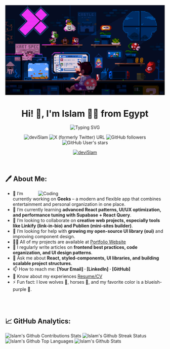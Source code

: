 <!-- Banner. -->
<img src="./assets/images/banner.gif" alt="Banner"/>

<!-- My Name. -->
<h1 align="center">Hi! 👋, I'm Islam 🥷🏻 from Egypt</h1>

<!-- Typing. -->
<div align="center">
  <img src="https://readme-typing-svg.demolab.com?font=Roboto+Slab&weight=800&size=24&letterSpacing=1px&duration=4000&pause=1000&color=FFFFFF&center=true&vCenter=true&width=588&lines=A+passionate+Full-Stack+Developer;A+passionate+Front-End+Developer;A+passionate+Filmmer;A+passionate+Gamer;A+passionate+Traveler" alt="Typing SVG" />
</div>

<!-- Shields. -->
<p align="center">
  <img src="https://komarev.com/ghpvc/?username=devi5lam&label=Profile%20views&color=0e75b6&style=flat" alt="devi5lam" />
  <img alt="X (formerly Twitter) URL" src="https://img.shields.io/twitter/url?url=https%3A%2F%2Fx.com%2Fdevi5lam">
  <img alt="GitHub followers" src="https://img.shields.io/github/followers/devi5lam">
  <img alt="GitHub User's stars" src="https://img.shields.io/github/stars/devi5lam">
</p>

<!-- Trophy. -->
<p align="center"> <a href="https://github.com/ryo-ma/github-profile-trophy"><img src="https://github-profile-trophy.vercel.app/?username=devi5lam" alt="devi5lam" /></a> </p>

<!-- Break. -->
<br />

<!-- About Me. -->
<h2 align="left">🖊️ About Me:</h2>

<!-- GIF. -->
<img align="right" alt="Coding" width="400" src="https://cdn.dribbble.com/users/1162077/screenshots/3848914/programmer.gif">

<!-- Information. -->
- 🔭 I’m currently working on **Geeks** – a modern and flexible app that combines entertainment and personal organization in one place.
- 🌱 I’m currently learning **advanced React patterns, UI/UX optimization, and performance tuning with Supabase + React Query**.  
- 👯 I’m looking to collaborate on **creative web projects, especially tools like Linkify (link-in-bio) and Publien (mini-sites builder)**.  
- 🤝 I’m looking for help with **growing my open-source UI library (oui)** and improving component design.  
- 👨‍💻 All of my projects are available at [Portfolio Website](#)
- 📝 I regularly write articles on **frontend best practices, code organization, and UI design patterns**.  
- 💬 Ask me about **React, styled-components, UI libraries, and building scalable project structures**.  
- 📫 How to reach me: **[Your Email] · [LinkedIn] · [GitHub]**
- 📄 Know about my experiences [Resume/CV](#)  
- ⚡ Fun fact: I love wolves 🐺, horses 🐴, and my favorite color is a blueish-purple 💜.

<!-- Break. -->
<br />

<!-- Break. -->
<br />

<!-- GitHub Analytics. -->
<h2 align="left">📈 GitHub Analytics:</h2>

<!-- Contributions Stats. -->
<img alt="Islam's Github Contributions Stats" src="https://github-readme-stats.vercel.app/api?username=devi5lam&rank_icon=github&theme=shades-of-purple&hide_border=true&include_all_commits=true&custom_title=Islam&border_radius=8&count_private=true&show_icons=true&locale=en&show=reviews,discussions_started,discussions_answered,prs_merged,prs_merged_percentage"/>

<!-- Streak Status. -->
<img alt="Islam's Github Streak Status" src="https://nirzak-streak-stats.vercel.app/?user=devi5lam&theme=shades-of-purple&hide_border=true"/>

<!-- Top Languages. -->
<img alt="Islam's Github Top Languages" src="https://github-readme-stats.vercel.app/api/top-langs/?username=devi5lam&theme=shades-of-purple&hide_border=true&layout=compact"/>

<!-- Contributions Graph. -->
<img alt="Islam's Github Stats" src="https://github-readme-activity-graph.vercel.app/graph?username=devi5lam&bg_color=000000&color=ffffff&line=ffffff&point=ffffff&area=true&hide_border=true)](https://github.com/ashutosh00710/github-readme-activity-graph"/>

<!-- Break. -->
<br />
